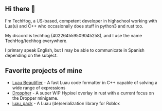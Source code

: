 ## Hi there 👋

I'm TechHog, a US-based, competent developer in highschool working with Lua(u) and C++ who occasionally does stuff in python3 and rust too.

My discord is techhog (402264559509045258), and I use the name TechHog/techhog everywhere.

I primary speak English, but I may be able to communicate in Spanish depending on the subject.

## Favorite projects of mine

* [Luau Beautifier](https://github.com/TechHog8984/luau_beautifier) - A fast Luau code formatter in C++ capable of solving a wide range of expressions
* [Droppher](https://github.com/TechHog8984/droppher) - A super WIP Hypixel overlay in rust with a current focus on the Dropper minigame.
* [luau_pack](https://github.com/TechHog8984/roblox_pack.luau) - A Luau (de)serialization library for Roblox
